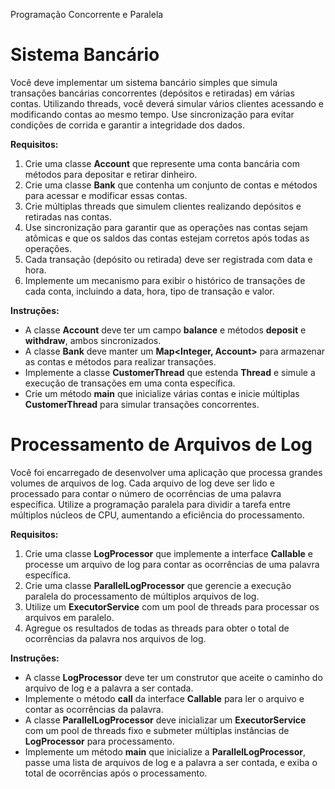 Programação Concorrente e Paralela

# Sistema Bancário

Você deve implementar um sistema bancário simples que simula transações bancárias concorrentes (depósitos e retiradas) em várias contas. Utilizando threads, você deverá simular vários clientes acessando e modificando contas ao mesmo tempo. Use sincronização para evitar condições de corrida e garantir a integridade dos dados.

**Requisitos:**

1. Crie uma classe **Account** que represente uma conta bancária com métodos para depositar e retirar dinheiro.
2. Crie uma classe **Bank** que contenha um conjunto de contas e métodos para acessar e modificar essas contas.
3. Crie múltiplas threads que simulem clientes realizando depósitos e retiradas nas contas.
4. Use sincronização para garantir que as operações nas contas sejam atômicas e que os saldos das contas estejam corretos após todas as operações.
5. Cada transação (depósito ou retirada) deve ser registrada com data e hora.
6. Implemente um mecanismo para exibir o histórico de transações de cada conta, incluindo a data, hora, tipo de transação e valor.

**Instruções:**

- A classe **Account** deve ter um campo **balance** e métodos **deposit** e **withdraw**, ambos sincronizados.
- A classe **Bank** deve manter um **Map<Integer, Account>** para armazenar as contas e métodos para realizar transações.
- Implemente a classe **CustomerThread** que estenda **Thread** e simule a execução de transações em uma conta específica.
- Crie um método **main** que inicialize várias contas e inicie múltiplas **CustomerThread** para simular transações concorrentes.

# Processamento de Arquivos de Log

Você foi encarregado de desenvolver uma aplicação que processa grandes volumes de arquivos de log. Cada arquivo de log deve ser lido e processado para contar o número de ocorrências de uma palavra específica. Utilize a programação paralela para dividir a tarefa entre múltiplos núcleos de CPU, aumentando a eficiência do processamento.

**Requisitos:**

1. Crie uma classe **LogProcessor** que implemente a interface **Callable<Integer>** e processe um arquivo de log para contar as ocorrências de uma palavra específica.
2. Crie uma classe **ParallelLogProcessor** que gerencie a execução paralela do processamento de múltiplos arquivos de log.
3. Utilize um **ExecutorService** com um pool de threads para processar os arquivos em paralelo.
4. Agregue os resultados de todas as threads para obter o total de ocorrências da palavra nos arquivos de log.

**Instruções:**

- A classe **LogProcessor** deve ter um construtor que aceite o caminho do arquivo de log e a palavra a ser contada.
- Implemente o método **call** da interface **Callable<Integer>** para ler o arquivo e contar as ocorrências da palavra.
- A classe **ParallelLogProcessor** deve inicializar um **ExecutorService** com um pool de threads fixo e submeter múltiplas instâncias de **LogProcessor** para processamento.
- Implemente um método **main** que inicialize a **ParallelLogProcessor**, passe uma lista de arquivos de log e a palavra a ser contada, e exiba o total de ocorrências após o processamento.